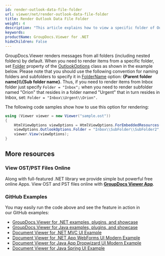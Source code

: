 ```yaml
---
id: render-outlook-data-file-folder
url: viewer/net/render-outlook-data-file-folder
title: Render Outlook Data File Folder
weight: 4
description: "This article explains how to view a specific folder of Outlook Data File with GroupDocs.Viewer within your .NET applications."
keywords: 
productName: GroupDocs.Viewer for .NET
hideChildren: False
---
```


GroupDocs.Viewer renders messages from all folders (including nested folders) by default. When you need to render items from a specific folder, set [Folder](https://apireference.groupdocs.com/net/viewer/groupdocs.viewer.options/outlookoptions/properties/folder) property of the [OutlookOptions](https://apireference.groupdocs.com/net/viewer/groupdocs.viewer.options/outlookoptions) class as shown in the example below. Please note that you should use the following convention for naming folders and subfolders to specify it in [FolderName](https://apireference.groupdocs.com/net/viewer/groupdocs.viewer.options/outlookoptions/properties/folder) option: **{Parent folder name}\\\\{Sub folder name}**. Thus, if you need to render items from Inbox folder just specify `Folder = "Inbox";` when you need to render subfolder named "Orion" that resides in a folder named "Urgent" that in turn resides in Inbox, set: `Folder = "Inbox\\Urgent\\Orion".` 

The following code samples show how to use this option for rendering:

```csharp
using (Viewer viewer = new Viewer("sample.ost"))
{
    HtmlViewOptions viewOptions = HtmlViewOptions.ForEmbeddedResources();
    viewOptions.OutlookOptions.Folder = "Inbox\\SubFolder\\SubFolder2";
    viewer.View(viewOptions);
}
```

## More resources

### View OST/PST Files Online

Along with full-featured .NET library we provide simple but powerful free online Apps.
View OST and PST files online with **[GroupDocs Viewer App](https://products.groupdocs.app/viewer/outlook)**.

### GitHub Examples

You may easily run the code above and see the feature in action in our GitHub examples:

* [GroupDocs.Viewer for .NET examples, plugins, and showcase](https://github.com/groupdocs-viewer/GroupDocs.Viewer-for-.NET)
* [GroupDocs.Viewer for Java examples, plugins, and showcase](https://github.com/groupdocs-viewer/GroupDocs.Viewer-for-Java)
* [Document Viewer for .NET MVC UI Example](https://github.com/groupdocs-viewer/GroupDocs.Viewer-for-.NET-MVC)
* [Document Viewer for .NET App WebForms UI Modern Example](https://github.com/groupdocs-viewer/GroupDocs.Viewer-for-.NET-WebForms)
* [Document Viewer for Java App Dropwizard UI Modern Example](https://github.com/groupdocs-viewer/GroupDocs.Viewer-for-Java-Dropwizard)
* [Document Viewer for Java Spring UI Example](https://github.com/groupdocs-viewer/GroupDocs.Viewer-for-Java-Spring)
